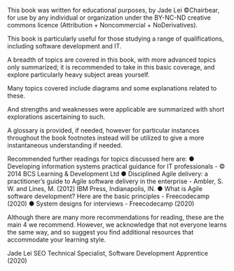 
This book was written for educational purposes, by Jade Lei ©Chairbear, for use by any individual or 
organization under the BY-NC-ND creative commons licence (Attribution + Noncommercial + NoDerivatives).

This book is particularly useful for those studying a range of qualifications, including software development and IT.

A breadth of topics are covered in this book, with more advanced topics only summarized;
it is recommended to take in this basic coverage, and explore particularly heavy subject areas yourself.

Many topics covered include diagrams and some explanations related to these.

And strengths and weaknesses were applicable are summarized with short explorations ascertaining to such.

A glossary is provided, if needed, however for particular instances throughout the book footnotes instead
will be utilized to give a more instantaneous understanding if needed.

Recommended further readings for topics discussed here are:
● Developing information systems practical guidance for IT professionals - © 2014 BCS Learning & Development Ltd
● Disciplined Agile delivery: a practitioner’s guide to Agile software delivery in the enterprise - Ambler, S. W. and Lines, M. (2012) IBM Press, Indianapolis, IN.
● What is Agile software development? Here are the basic principles - Freecodecamp (2020)
● System designs for interviews - Freecodecamp (2020)

Although there are many more recommendations for reading, these are the main 4 we 
recommend. However, we acknowledge that not everyone learns the same way, and so suggest
you find additional resources that accommodate your learning style.

Jade Lei
SEO Technical Specialist,
Software Development Apprentice (2020)
